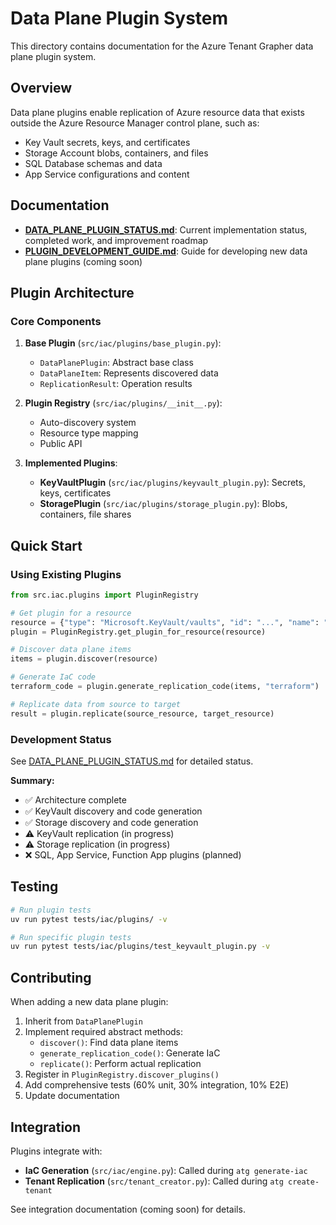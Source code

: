# Data Plane Plugin System

This directory contains documentation for the Azure Tenant Grapher data plane plugin system.

## Overview

Data plane plugins enable replication of Azure resource data that exists outside the Azure Resource Manager control plane, such as:
- Key Vault secrets, keys, and certificates
- Storage Account blobs, containers, and files
- SQL Database schemas and data
- App Service configurations and content

## Documentation

- **[DATA_PLANE_PLUGIN_STATUS.md](DATA_PLANE_PLUGIN_STATUS.md)**: Current implementation status, completed work, and improvement roadmap
- **[PLUGIN_DEVELOPMENT_GUIDE.md](PLUGIN_DEVELOPMENT_GUIDE.md)**: Guide for developing new data plane plugins (coming soon)

## Plugin Architecture

### Core Components

1. **Base Plugin** (`src/iac/plugins/base_plugin.py`):
   - `DataPlanePlugin`: Abstract base class
   - `DataPlaneItem`: Represents discovered data
   - `ReplicationResult`: Operation results

2. **Plugin Registry** (`src/iac/plugins/__init__.py`):
   - Auto-discovery system
   - Resource type mapping
   - Public API

3. **Implemented Plugins**:
   - **KeyVaultPlugin** (`src/iac/plugins/keyvault_plugin.py`): Secrets, keys, certificates
   - **StoragePlugin** (`src/iac/plugins/storage_plugin.py`): Blobs, containers, file shares

## Quick Start

### Using Existing Plugins

```python
from src.iac.plugins import PluginRegistry

# Get plugin for a resource
resource = {"type": "Microsoft.KeyVault/vaults", "id": "...", "name": "my-kv"}
plugin = PluginRegistry.get_plugin_for_resource(resource)

# Discover data plane items
items = plugin.discover(resource)

# Generate IaC code
terraform_code = plugin.generate_replication_code(items, "terraform")

# Replicate data from source to target
result = plugin.replicate(source_resource, target_resource)
```

### Development Status

See [DATA_PLANE_PLUGIN_STATUS.md](DATA_PLANE_PLUGIN_STATUS.md) for detailed status.

**Summary:**
- ✅ Architecture complete
- ✅ KeyVault discovery and code generation
- ✅ Storage discovery and code generation
- ⚠️ KeyVault replication (in progress)
- ⚠️ Storage replication (in progress)
- ❌ SQL, App Service, Function App plugins (planned)

## Testing

```bash
# Run plugin tests
uv run pytest tests/iac/plugins/ -v

# Run specific plugin tests
uv run pytest tests/iac/plugins/test_keyvault_plugin.py -v
```

## Contributing

When adding a new data plane plugin:

1. Inherit from `DataPlanePlugin`
2. Implement required abstract methods:
   - `discover()`: Find data plane items
   - `generate_replication_code()`: Generate IaC
   - `replicate()`: Perform actual replication
3. Register in `PluginRegistry.discover_plugins()`
4. Add comprehensive tests (60% unit, 30% integration, 10% E2E)
5. Update documentation

## Integration

Plugins integrate with:
- **IaC Generation** (`src/iac/engine.py`): Called during `atg generate-iac`
- **Tenant Replication** (`src/tenant_creator.py`): Called during `atg create-tenant`

See integration documentation (coming soon) for details.
